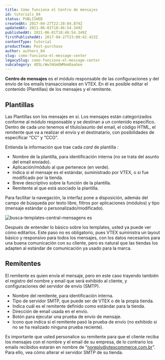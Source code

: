 ```yaml
---
title: Cómo funciona el Centro de mensajes
id: tutorials_84
status: PUBLISHED
createdAt: 2017-04-27T22:20:04.874Z
updatedAt: 2021-06-01T18:46:54.349Z
publishedAt: 2021-06-01T18:46:54.349Z
firstPublishedAt: 2017-04-27T23:00:42.423Z
contentType: tutorial
productTeam: Post-purchase
author: authors_84
slug: como-funciona-el-message-center
legacySlug: como-funciona-el-message-center
subcategory: 4D5LrWwlHGmOWMomOaaGee
---
```


**Centro de mensajes** es el módulo responsable de las configuraciones y del envío de los emails transaccionales en VTEX. En él es posible editar el contenido (Plantillas) de los mensajes y el remitente.

## Plantillas

Las Plantillas son los mensajes en sí. Los mensajes están categorizados conforme al módulo responsable y se destinan a un contenido específico. Dentro de cada uno tenemos el título/asunto del email, el código HTML, el remitente que va a realizar el envío y el destinatario, con posibilidades de especificar “CC” y “CCO”.

Entienda la información que trae cada _card_ de plantilla :

- Nombre de la plantilla, para identificación interna (no se trata del asunto del email enviado).
- Aplicación/módulo al que pertenece (en verde).
- Indica si el mensaje es el estándar, suministrado por VTEX, o si fue modificado por la tienda.
- Breve descriptivo sobre la función de la plantilla.
- Remitente al que está asociado la plantilla.

Para facilitar la navegación, la interfaz pone a disposición, además del campo de búsqueda por texto libre, filtros por aplicaciones (módulos) y tipo (mensaje estándar o personalizado/modificado).

![busca-templates-central-mensagens es](//images.ctfassets.net/alneenqid6w5/7LOOmw6SWIaY0SQO28Oc2k/b5b9e138dd014e087d34d75a57c96bf2/busca-templates-central-mensagens_es.png)

Después de entender lo básico sobre los templates, usted ya puede ver cómo editarlos. Este paso no es obligatorio, pues VTEX suministra un layout básico y responsivo para todos los mensajes, con los datos necesarios para una buena comunicación con su cliente, pero es natural que las tiendas los adapten al estándar de comunicación ya usado para la marca.

## Remitentes

El remitente es quien envía el mensaje, pero en este caso trayendo también el registro del nombre y email que será exhibido al cliente, y configuraciones del servidor de envío (SMTP).

- Nombre del remitente, para identificación interna.
- Tipo de servidor SMTP, que puede ser de VTEX o de la propia tienda.
- Indica cuál es el remitente definido como estándar para la tienda.
- Dirección de email usada en el envío.
- Botón para ejecutar una prueba de envío de mensaje.
- Icono que indica si el remitente pasó la prueba de envío (no exhibido si no se ha realizado ninguna prueba reciente).

Es importante que usted personalice su remitente para que el cliente reciba los mensajes con el nombre y el email de su empresa, de lo contrario los emails recibidos estarán en nombre de “noreply@vtexcommerce.com.br”. Para ello, vea cómo alterar el servidor SMTP de su tienda.
